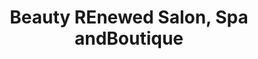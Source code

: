 ---
title: "Beauty REnewed Salon, Spa andBoutique"
url: /wellington/beauty-renewed-salon-spa-andboutique/
shop: beauty
---